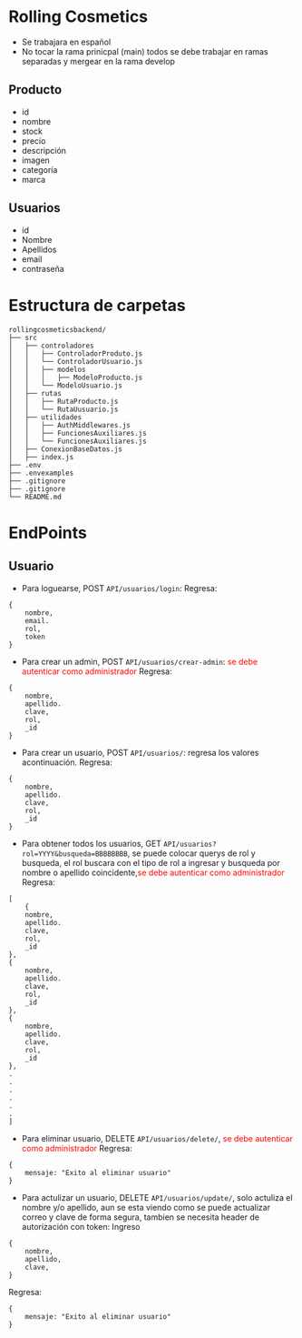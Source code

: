 # Rolling Cosmetics
* Se trabajara en español
* No tocar la rama prinicpal (main) todos se debe trabajar en ramas separadas y mergear en la rama develop
## Producto
- id
- nombre
- stock
- precio
- descripción
- imagen
- categoría
- marca
## Usuarios
- id
- Nombre
- Apellidos
- email
- contraseña
# Estructura de carpetas
	rollingcosmeticsbackend/
	├── src
	│   ├── controladores
	│   │   ├── ControladorProduto.js
	│   │   └── ControladorUsuario.js
    │	│   ├── modelos
    │	│   │   ├── ModeloProducto.js
	│   │   └── ModeloUsuario.js
	│   ├── rutas
    │   │   ├── RutaProducto.js
	│   │   └── RutaUusuario.js
    │   ├── utilidades
    │   │   ├── AuthMiddlewares.js
    │   │   ├── FuncionesAuxiliares.js
	│   │   └── FuncionesAuxiliares.js
    │   ├── ConexionBaseDatos.js
	│   ├── index.js
    ├── .env
    ├── .envexamples
    ├── .gitignore
	├── .gitignore
	└── README.md
# EndPoints
## Usuario
* Para loguearse, POST `API/usuarios/login`: 
Regresa:
```
{
	nombre,
	email.
	rol,
	token
}
```
* Para crear un admin, POST `API/usuarios/crear-admin`: <span style="color:red">se debe autenticar como administrador</span>
Regresa:
```
{
	nombre,
	apellido.
	clave,
	rol,
	_id
}
```
* Para crear un usuario, POST `API/usuarios/`: regresa los valores acontinuación.
Regresa:
```
{
	nombre,
	apellido.
	clave,
	rol,
	_id
}
```
* Para obtener todos los usuarios, GET `API/usuarios?rol=YYYY&busqueda=BBBBBBBB`, se puede colocar querys de rol y busqueda, el rol buscara con el tipo de rol a ingresar y busqueda por nombre o apellido coincidente,<span style="color:red">se debe autenticar como administrador</span>
Regresa:
```
[
	{
	nombre,
	apellido.
	clave,
	rol,
	_id
},
{
	nombre,
	apellido.
	clave,
	rol,
	_id
},
{
	nombre,
	apellido.
	clave,
	rol,
	_id
},
.
.
.
.
.
.
]
```
* Para eliminar usuario, DELETE `API/usuarios/delete/`, <span style="color:red">se debe autenticar como administrador</span>
Regresa:
```
{
	mensaje: "Exito al eliminar usuario"
}
```
* Para actulizar un usuario, DELETE `API/usuarios/update/`, solo actuliza el nombre y/o apellido, aun se esta viendo como se puede actualizar correo y clave de forma segura, tambien se necesita header de autorización con token:
Ingreso
```
{
	nombre,
	apellido,
	clave,
}
```
Regresa:
```
{
	mensaje: "Exito al eliminar usuario"
}
```